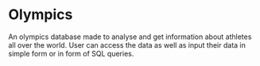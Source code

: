 # Olympics
An olympics database made to analyse and get information about athletes all over the world. User can access the data as well as input their data in simple form or in form of SQL queries.
